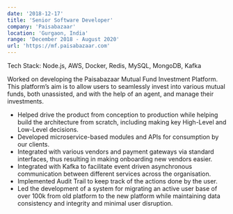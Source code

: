 ```yaml
---
date: '2018-12-17'
title: 'Senior Software Developer'
company: 'Paisabazaar'
location: 'Gurgaon, India'
range: 'December 2018 - August 2020'
url: 'https://mf.paisabazaar.com'
---
```


Tech Stack: Node.js, AWS, Docker, Redis, MySQL, MongoDB, Kafka

Worked on developing the Paisabazaar Mutual Fund Investment Platform. This platform’s aim is to allow users to seamlessly invest into various mutual funds, both unassisted, and with the help of an agent, and manage their investments.

- Helped drive the product from conception to production while helping build the architecture from scratch, including making key High-Level and Low-Level decisions.
- Developed microservice-based modules and APIs for consumption by our clients.
- Integrated with various vendors and payment gateways via standard interfaces, thus resulting in making onboarding new vendors easier.
- Integrated with Kafka to facilitate event driven asynchronous communication between different services across the organisation.
- Implemented Audit Trail to keep track of the actions done by the user.
- Led the development of a system for migrating an active user base of over 100k from old platform to the new platform while maintaining data consistency and integrity and minimal user disruption.